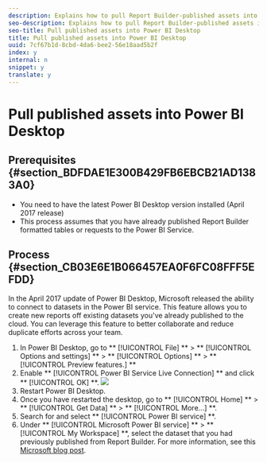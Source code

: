 ```yaml
---
description: Explains how to pull Report Builder-published assets into Power BI Desktop
seo-description: Explains how to pull Report Builder-published assets into Power BI Desktop
seo-title: Pull published assets into Power BI Desktop
title: Pull published assets into Power BI Desktop
uuid: 7cf67b1d-8cbd-4da6-bee2-56e18aad5b2f
index: y
internal: n
snippet: y
translate: y
---
```


# Pull published assets into Power BI Desktop


## Prerequisites {#section_BDFDAE1E300B429FB6EBCB21AD1383A0}


* You need to have the latest Power BI Desktop version installed (April 2017 release)
* This process assumes that you have already published Report Builder formatted tables or requests to the Power BI Service.

## Process {#section_CB03E6E1B066457EA0F6FC08FFF5EFDD}

In the April 2017 update of Power BI Desktop, Microsoft released the ability to connect to datasets in the Power BI service. This feature allows you to create new reports off existing datasets you've already published to the cloud. You can leverage this feature to better collaborate and reduce duplicate efforts across your team. 

1. In Power BI Desktop, go to ** [!UICONTROL  File] ** > ** [!UICONTROL  Options and settings] ** > ** [!UICONTROL  Options] ** > ** [!UICONTROL  Preview features.] **
1. Enable ** [!UICONTROL  Power BI Service Live Connection] ** and click ** [!UICONTROL  OK] **. ![](Graphics/bi-preview-features.png)
1. Restart Power BI Desktop.
1. Once you have restarted the desktop, go to ** [!UICONTROL  Home] ** > ** [!UICONTROL  Get Data] ** > ** [!UICONTROL  More...] **.
1. Search for and select ** [!UICONTROL  Power BI service] **.
1. Under ** [!UICONTROL  Microsoft Power BI service] ** > ** [!UICONTROL  My Workspace] **, select the dataset that you had previously published from Report Builder.
For more information, see this [ Microsoft blog post](https://powerbi.microsoft.com/en-us/blog/connecting-to-datasets-in-the-power-bi-service-from-desktop/). 
